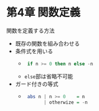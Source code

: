 # 第4章 関数定義

関数を定義する方法

 - 既存の関数を組み合わせる
 - 条件式を用いる
   - ```haskell 
      if n >= 0 then n else -n
     ```
   - `else`部は省略不可能 
 - ガード付きの等式
   - ```haskell
      abs n | n >= 0    = n
            | otherwize = -n
     ```